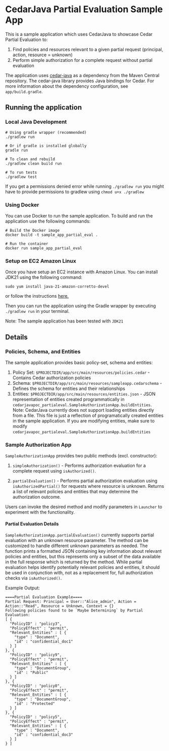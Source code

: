 # CedarJava Partial Evaluation Sample App
This is a sample application which uses CedarJava to showcase Cedar Partial Evaluation to:
1. Find policies and resources relevant to a given partial request (principal, action, resource = unknown)
3. Perform simple authorization for a complete request without partial evaluation

The application uses [cedar-java](https://central.sonatype.com/artifact/com.cedarpolicy/cedar-java) as a dependency from the Maven Central repository. The cedar-java library provides Java bindings for Cedar. For more information about the dependency configuration, see `app/build.gradle`.

## Running the application

### Local Java Development
```
# Using gradle wrapper (recommended)
./gradlew run

# Or if gradle is installed globally 
gradle run

# To clean and rebuild
./gradlew clean build run

# To run tests
./gradlew test
```
If you get a permissions denied error while running `./gradlew run` you might have to provide permissions to gradlew using `chmod u+x ./gradlew`


### Using Docker
You can use Docker to run the sample application. To build and run the application use the following commands:
```
# Build the Docker image
docker build -t sample_app_partial_eval .

# Run the container
docker run sample_app_partial_eval
```
### Setup on EC2 Amazon Linux
Once you have setup an EC2 instance with Amazon Linux. You can install JDK21 using the following command:
```
sudo yum install java-21-amazon-corretto-devel
```
or follow the instructions [here.](https://docs.aws.amazon.com/corretto/latest/corretto-21-ug/amazon-linux-install.html)

Then you can run the application using the Gradle wrapper by executing `./gradlew run` in your terminal.

Note: The sample application has been tested with `JDK21`

## Details

### Policies, Schema, and Entities
The sample application provides basic policy-set, schema and entities:
1. Policy Set: `$PROJECTDIR/app/src/main/resources/policies.cedar` - Contains Cedar authorization policies
2. Schema: `$PROJECTDIR/app/src/main/resources/sampleapp.cedarschema` - Defines the schema for entities and their relationships
3. Entities: `$PROJECTDIR/app/src/main/resources/entities.json` - JSON representation of entities created programmatically in `cedarjavapoc_partialeval.SampleAuthorizationApp.buildEntities`. Note: CedarJava currently does not support loading entities directly from a file. This file is just a reflection of programatically created entities in the sample application. If you are modifying entities, make sure to modify `cedarjavapoc_partialeval.SampleAuthorizationApp.buildEntities`

### Sample Authorization App
`SampleAuthorizationApp` provides two public methods (excl. constructor):

1. `simpleAuthorization()` - Performs authorization evaluation for a complete request using `isAuthorized()`. 

2. `partialEvaluation()` - Performs partial authorization evaluation using `isAuthorizedPartial()` for requests where resource is unknown. Returns a list of relevant policies and entities that may determine the authorization outcome.

Users can invoke the desired method and modify parameters in `Launcher` to experiment with the functionality.

#### Partial Evaluation Details
`SampleAuthorizationApp.partialEvaluation()` currently supports partial evaluation with an unknown resource parameter. The method can be customized to handle different unknown parameters as needed. The function prints a formatted JSON containing key information about relevant policies and entities, but this represents only a subset of the data available in the full response which is returned by the method. While partial evaluation helps identify potentially relevant policies and entities, it should be used in conjunction with, not as a replacement for, full authorization checks via `isAuthorized()`.  

Example Output:  
```
====Partial Evaluation Example====
Partial Request: Principal = User::"Alice_admin", Action = Action::"Read", Resource = Unknown, Context = {}
Following policies found to be `Maybe Determining` by Partial Evaluation: 
[ {
  "PolicyID" : "policy3",
  "PolicyEffect" : "permit",
  "Relevant_Entities" : [ {
    "type" : "Document",
    "id" : "confidential_doc1"
  } ]
}, {
  "PolicyID" : "policy9",
  "PolicyEffect" : "permit",
  "Relevant_Entities" : [ {
    "type" : "DocumentGroup",
    "id" : "Public"
  } ]
}, {
  "PolicyID" : "policy0",
  "PolicyEffect" : "permit",
  "Relevant_Entities" : [ {
    "type" : "DocumentGroup",
    "id" : "Protected"
  } ]
}, {
  "PolicyID" : "policy5",
  "PolicyEffect" : "permit",
  "Relevant_Entities" : [ {
    "type" : "Document",
    "id" : "confidential_doc3"
  } ]
} ]
```